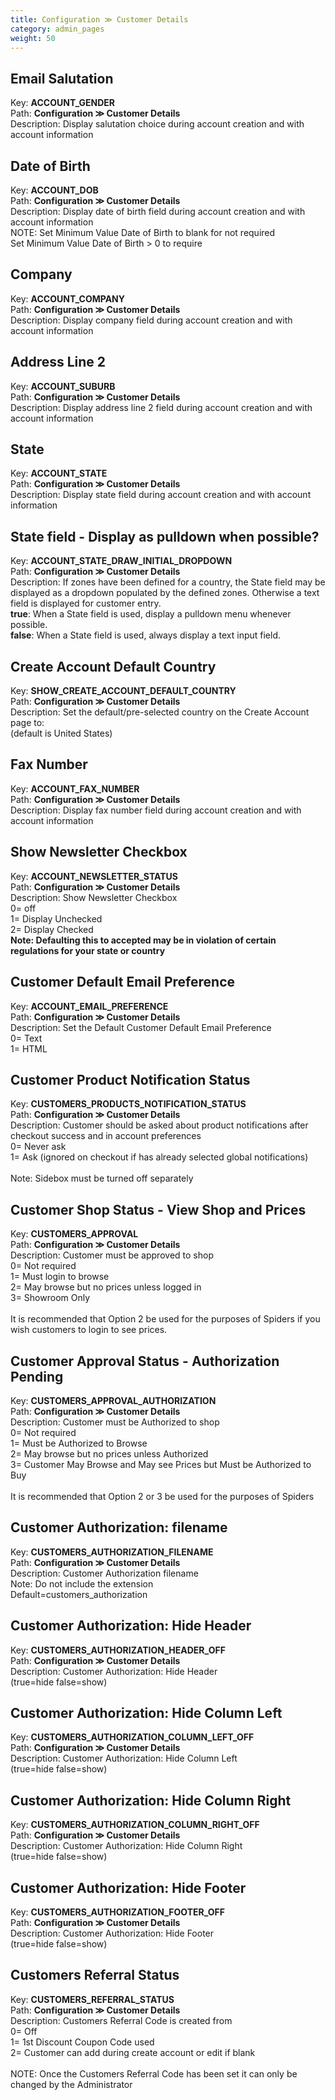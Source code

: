 ```yaml
---
title: Configuration ≫ Customer Details
category: admin_pages
weight: 50 
---
```


<h2 id="email_salutation">Email Salutation</h2>

<div class='indent'>Key: <b>ACCOUNT_GENDER</b><br />
Path: <b>Configuration ≫ Customer Details</b><br />
Description: Display salutation choice during account creation and with account information</div>


<h2 id="date_of_birth">Date of Birth</h2>

<div class='indent'>Key: <b>ACCOUNT_DOB</b><br />
Path: <b>Configuration ≫ Customer Details</b><br />
Description: Display date of birth field during account creation and with account information<br />NOTE: Set Minimum Value Date of Birth to blank for not required<br />Set Minimum Value Date of Birth > 0 to require</div>


<h2 id="company">Company</h2>

<div class='indent'>Key: <b>ACCOUNT_COMPANY</b><br />
Path: <b>Configuration ≫ Customer Details</b><br />
Description: Display company field during account creation and with account information</div>


<h2 id="address_line_2">Address Line 2</h2>

<div class='indent'>Key: <b>ACCOUNT_SUBURB</b><br />
Path: <b>Configuration ≫ Customer Details</b><br />
Description: Display address line 2 field during account creation and with account information</div>


<h2 id="state">State</h2>

<div class='indent'>Key: <b>ACCOUNT_STATE</b><br />
Path: <b>Configuration ≫ Customer Details</b><br />
Description: Display state field during account creation and with account information</div>


<h2 id="state_field__display_as_pulldown_when_possible">State field - Display as pulldown when possible?</h2>

<div class='indent'>Key: <b>ACCOUNT_STATE_DRAW_INITIAL_DROPDOWN</b><br />
Path: <b>Configuration ≫ Customer Details</b><br />
Description: If zones have been defined for a country, the State field may be displayed as a dropdown populated by the defined zones. Otherwise a text field is displayed for customer entry.<br><strong>true</strong>: When a State field is used, display a pulldown menu whenever possible.<br><strong>false</strong>: When a State field is used, always display a text input field.</div>


<h2 id="create_account_default_country">Create Account Default Country</h2>

<div class='indent'>Key: <b>SHOW_CREATE_ACCOUNT_DEFAULT_COUNTRY</b><br />
Path: <b>Configuration ≫ Customer Details</b><br />
Description: Set the default/pre-selected country on the Create Account page to:<br>(default is United States)</div>


<h2 id="fax_number">Fax Number</h2>

<div class='indent'>Key: <b>ACCOUNT_FAX_NUMBER</b><br />
Path: <b>Configuration ≫ Customer Details</b><br />
Description: Display fax number field during account creation and with account information</div>


<h2 id="show_newsletter_checkbox">Show Newsletter Checkbox</h2>

<div class='indent'>Key: <b>ACCOUNT_NEWSLETTER_STATUS</b><br />
Path: <b>Configuration ≫ Customer Details</b><br />
Description: Show Newsletter Checkbox<br />0= off<br />1= Display Unchecked<br />2= Display Checked<br /><strong>Note: Defaulting this to accepted may be in violation of certain regulations for your state or country</strong></div>


<h2 id="customer_default_email_preference">Customer Default Email Preference</h2>

<div class='indent'>Key: <b>ACCOUNT_EMAIL_PREFERENCE</b><br />
Path: <b>Configuration ≫ Customer Details</b><br />
Description: Set the Default Customer Default Email Preference<br />0= Text<br />1= HTML<br /></div>


<h2 id="customer_product_notification_status">Customer Product Notification Status</h2>

<div class='indent'>Key: <b>CUSTOMERS_PRODUCTS_NOTIFICATION_STATUS</b><br />
Path: <b>Configuration ≫ Customer Details</b><br />
Description: Customer should be asked about product notifications after checkout success and in account preferences<br />0= Never ask<br />1= Ask (ignored on checkout if has already selected global notifications)<br /><br />Note: Sidebox must be turned off separately</div>


<h2 id="customer_shop_status__view_shop_and_prices">Customer Shop Status - View Shop and Prices</h2>

<div class='indent'>Key: <b>CUSTOMERS_APPROVAL</b><br />
Path: <b>Configuration ≫ Customer Details</b><br />
Description: Customer must be approved to shop<br />0= Not required<br />1= Must login to browse<br />2= May browse but no prices unless logged in<br />3= Showroom Only<br /><br />It is recommended that Option 2 be used for the purposes of Spiders if you wish customers to login to see prices.</div>


<h2 id="customer_approval_status__authorization_pending">Customer Approval Status - Authorization Pending</h2>

<div class='indent'>Key: <b>CUSTOMERS_APPROVAL_AUTHORIZATION</b><br />
Path: <b>Configuration ≫ Customer Details</b><br />
Description: Customer must be Authorized to shop<br />0= Not required<br />1= Must be Authorized to Browse<br />2= May browse but no prices unless Authorized<br />3= Customer May Browse and May see Prices but Must be Authorized to Buy<br /><br />It is recommended that Option 2 or 3 be used for the purposes of Spiders</div>


<h2 id="customer_authorization_filename">Customer Authorization: filename</h2>

<div class='indent'>Key: <b>CUSTOMERS_AUTHORIZATION_FILENAME</b><br />
Path: <b>Configuration ≫ Customer Details</b><br />
Description: Customer Authorization filename<br />Note: Do not include the extension<br />Default=customers_authorization</div>


<h2 id="customer_authorization_hide_header">Customer Authorization: Hide Header</h2>

<div class='indent'>Key: <b>CUSTOMERS_AUTHORIZATION_HEADER_OFF</b><br />
Path: <b>Configuration ≫ Customer Details</b><br />
Description: Customer Authorization: Hide Header <br />(true=hide false=show)</div>


<h2 id="customer_authorization_hide_column_left">Customer Authorization: Hide Column Left</h2>

<div class='indent'>Key: <b>CUSTOMERS_AUTHORIZATION_COLUMN_LEFT_OFF</b><br />
Path: <b>Configuration ≫ Customer Details</b><br />
Description: Customer Authorization: Hide Column Left <br />(true=hide false=show)</div>


<h2 id="customer_authorization_hide_column_right">Customer Authorization: Hide Column Right</h2>

<div class='indent'>Key: <b>CUSTOMERS_AUTHORIZATION_COLUMN_RIGHT_OFF</b><br />
Path: <b>Configuration ≫ Customer Details</b><br />
Description: Customer Authorization: Hide Column Right <br />(true=hide false=show)</div>


<h2 id="customer_authorization_hide_footer">Customer Authorization: Hide Footer</h2>

<div class='indent'>Key: <b>CUSTOMERS_AUTHORIZATION_FOOTER_OFF</b><br />
Path: <b>Configuration ≫ Customer Details</b><br />
Description: Customer Authorization: Hide Footer <br />(true=hide false=show)</div>


<h2 id="customers_referral_status">Customers Referral Status</h2>

<div class='indent'>Key: <b>CUSTOMERS_REFERRAL_STATUS</b><br />
Path: <b>Configuration ≫ Customer Details</b><br />
Description: Customers Referral Code is created from<br />0= Off<br />1= 1st Discount Coupon Code used<br />2= Customer can add during create account or edit if blank<br /><br />NOTE: Once the Customers Referral Code has been set it can only be changed by the Administrator</div>


